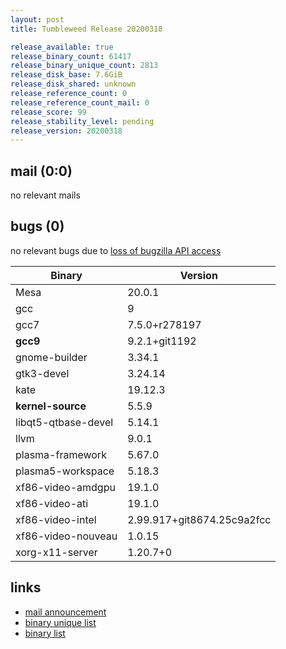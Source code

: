 ```yaml
---
layout: post
title: Tumbleweed Release 20200318

release_available: true
release_binary_count: 61417
release_binary_unique_count: 2813
release_disk_base: 7.6GiB
release_disk_shared: unknown
release_reference_count: 0
release_reference_count_mail: 0
release_score: 99
release_stability_level: pending
release_version: 20200318
---
```


## mail (0:0)

no relevant mails

## bugs (0)

<!--more-->

no relevant bugs due to [loss of bugzilla API access](https://bugzilla.opensuse.org/show_bug.cgi?id=1157722)

Binary | Version
--- | ---
Mesa | 20.0.1
gcc | 9
gcc7 | 7.5.0+r278197
**gcc9** | 9.2.1+git1192
gnome-builder | 3.34.1
gtk3-devel | 3.24.14
kate | 19.12.3
**kernel-source** | 5.5.9
libqt5-qtbase-devel | 5.14.1
llvm | 9.0.1
plasma-framework | 5.67.0
plasma5-workspace | 5.18.3
xf86-video-amdgpu | 19.1.0
xf86-video-ati | 19.1.0
xf86-video-intel | 2.99.917+git8674.25c9a2fcc
xf86-video-nouveau | 1.0.15
xorg-x11-server | 1.20.7+0

## links

- [mail announcement](https://lists.opensuse.org/opensuse-factory/2020-03/msg00262.html)
- [binary unique list](http://download.opensuse.org/history/20200318/rpm.unique.list)
- [binary list](http://download.opensuse.org/history/20200318/rpm.list)
